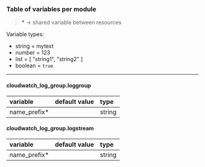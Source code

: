 ### Table of variables per module

> __*__ -> shared variable between resources

Variable types:
  - string  = mytext
  - number  = 123
  - list    = [ "string1", "string2" ]
  - boolean = `true`

---

#### cloudwatch_log_group.loggroup
| variable     | default value | type   |
|:-------------|:------------- |:------ |
| name_prefix* |               | string |

#### cloudwatch_log_group.logstream
| variable     | default value | type   |
|:-------------|:------------- |:------ |
| name_prefix* |               | string |